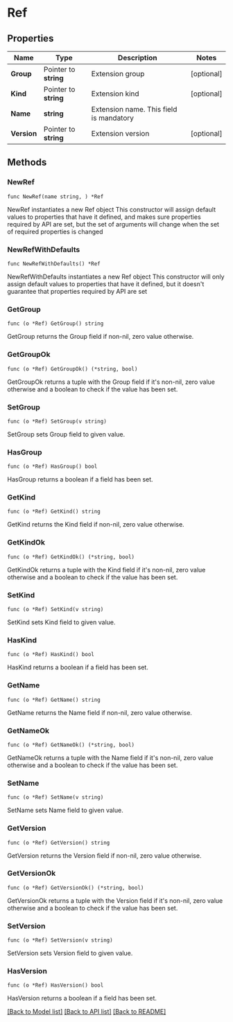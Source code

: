 # Ref

## Properties

Name | Type | Description | Notes
------------ | ------------- | ------------- | -------------
**Group** | Pointer to **string** | Extension group | [optional] 
**Kind** | Pointer to **string** | Extension kind | [optional] 
**Name** | **string** | Extension name. This field is mandatory | 
**Version** | Pointer to **string** | Extension version | [optional] 

## Methods

### NewRef

`func NewRef(name string, ) *Ref`

NewRef instantiates a new Ref object
This constructor will assign default values to properties that have it defined,
and makes sure properties required by API are set, but the set of arguments
will change when the set of required properties is changed

### NewRefWithDefaults

`func NewRefWithDefaults() *Ref`

NewRefWithDefaults instantiates a new Ref object
This constructor will only assign default values to properties that have it defined,
but it doesn't guarantee that properties required by API are set

### GetGroup

`func (o *Ref) GetGroup() string`

GetGroup returns the Group field if non-nil, zero value otherwise.

### GetGroupOk

`func (o *Ref) GetGroupOk() (*string, bool)`

GetGroupOk returns a tuple with the Group field if it's non-nil, zero value otherwise
and a boolean to check if the value has been set.

### SetGroup

`func (o *Ref) SetGroup(v string)`

SetGroup sets Group field to given value.

### HasGroup

`func (o *Ref) HasGroup() bool`

HasGroup returns a boolean if a field has been set.

### GetKind

`func (o *Ref) GetKind() string`

GetKind returns the Kind field if non-nil, zero value otherwise.

### GetKindOk

`func (o *Ref) GetKindOk() (*string, bool)`

GetKindOk returns a tuple with the Kind field if it's non-nil, zero value otherwise
and a boolean to check if the value has been set.

### SetKind

`func (o *Ref) SetKind(v string)`

SetKind sets Kind field to given value.

### HasKind

`func (o *Ref) HasKind() bool`

HasKind returns a boolean if a field has been set.

### GetName

`func (o *Ref) GetName() string`

GetName returns the Name field if non-nil, zero value otherwise.

### GetNameOk

`func (o *Ref) GetNameOk() (*string, bool)`

GetNameOk returns a tuple with the Name field if it's non-nil, zero value otherwise
and a boolean to check if the value has been set.

### SetName

`func (o *Ref) SetName(v string)`

SetName sets Name field to given value.


### GetVersion

`func (o *Ref) GetVersion() string`

GetVersion returns the Version field if non-nil, zero value otherwise.

### GetVersionOk

`func (o *Ref) GetVersionOk() (*string, bool)`

GetVersionOk returns a tuple with the Version field if it's non-nil, zero value otherwise
and a boolean to check if the value has been set.

### SetVersion

`func (o *Ref) SetVersion(v string)`

SetVersion sets Version field to given value.

### HasVersion

`func (o *Ref) HasVersion() bool`

HasVersion returns a boolean if a field has been set.


[[Back to Model list]](../README.md#documentation-for-models) [[Back to API list]](../README.md#documentation-for-api-endpoints) [[Back to README]](../README.md)


